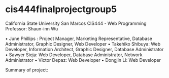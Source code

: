 # cis444finalprojectgroup5

California State University San Marcos
CIS444 - Web Programming
Professor: Shaun-inn Wu

•	June Phillips : Project Manager, Marketing Representative, Database Administrator, Graphic Designer, Web Developer
•	Takehiko Shibuya: Web Developer, Information Architect, Graphic Designer, Database Administrator
•	Sawyer Sieja: Web Developer, Database Administrator, Network Administrator
•	Victor Depaz: Web Developer
•	Dongjin Li: Web Developer

Summary of project: 
